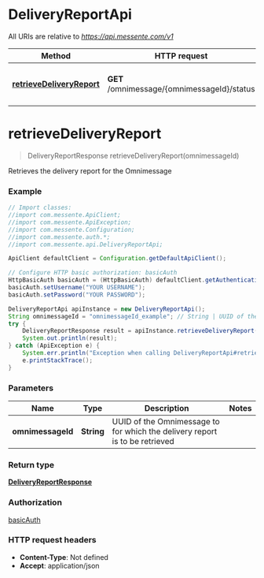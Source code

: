 # DeliveryReportApi

All URIs are relative to *https://api.messente.com/v1*

Method | HTTP request | Description
------------- | ------------- | -------------
[**retrieveDeliveryReport**](DeliveryReportApi.md#retrieveDeliveryReport) | **GET** /omnimessage/{omnimessageId}/status | Retrieves the delivery report for the Omnimessage


<a name="retrieveDeliveryReport"></a>
# **retrieveDeliveryReport**
> DeliveryReportResponse retrieveDeliveryReport(omnimessageId)

Retrieves the delivery report for the Omnimessage

### Example
```java
// Import classes:
//import com.messente.ApiClient;
//import com.messente.ApiException;
//import com.messente.Configuration;
//import com.messente.auth.*;
//import com.messente.api.DeliveryReportApi;

ApiClient defaultClient = Configuration.getDefaultApiClient();

// Configure HTTP basic authorization: basicAuth
HttpBasicAuth basicAuth = (HttpBasicAuth) defaultClient.getAuthentication("basicAuth");
basicAuth.setUsername("YOUR USERNAME");
basicAuth.setPassword("YOUR PASSWORD");

DeliveryReportApi apiInstance = new DeliveryReportApi();
String omnimessageId = "omnimessageId_example"; // String | UUID of the Omnimessage to for which the delivery report is to be retrieved
try {
    DeliveryReportResponse result = apiInstance.retrieveDeliveryReport(omnimessageId);
    System.out.println(result);
} catch (ApiException e) {
    System.err.println("Exception when calling DeliveryReportApi#retrieveDeliveryReport");
    e.printStackTrace();
}
```

### Parameters

Name | Type | Description  | Notes
------------- | ------------- | ------------- | -------------
 **omnimessageId** | **String**| UUID of the Omnimessage to for which the delivery report is to be retrieved |

### Return type

[**DeliveryReportResponse**](DeliveryReportResponse.md)

### Authorization

[basicAuth](../README.md#basicAuth)

### HTTP request headers

 - **Content-Type**: Not defined
 - **Accept**: application/json

